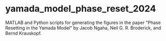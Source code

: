 # yamada_model_phase_reset_2024
MATLAB and Python scripts for generating the figures in the paper "Phase Resetting in the Yamada Model" by Jacob Ngaha, Neil G. R. Broderick, and Bernd Krauskopf.
